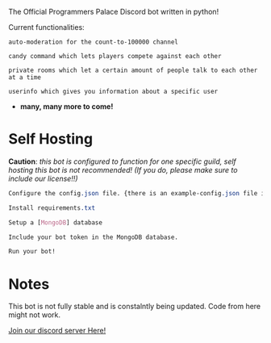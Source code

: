 The Official Programmers Palace Discord bot written in python!

Current functionalities:

`auto-moderation for the count-to-100000 channel`

`candy command which lets players compete against each other`

`private rooms which let a certain amount of people talk to each other at a time`

`userinfo which gives you information about a specific user`


- **many, many more to come!**

# Self Hosting
**Caution**: *this bot is configured to function for one specific guild, self hosting this bot is not recommended! (If you do, please make sure to include our license!!)*
```css
Configure the config.json file. {there is an example-config.json file in src/data/}

Install requirements.txt

Setup a [MongoDB] database

Include your bot token in the MongoDB database.

Run your bot!
```
# Notes

This bot is not fully stable and is constalntly being updated. Code from here might not work.

[Join our discord server Here!](https://discord.gg/TFrRXdG)
